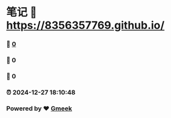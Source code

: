 # 笔记 :link: https://8356357769.github.io/ 
### :page_facing_up: [0](https://8356357769.github.io//tag.html) 
### :speech_balloon: 0 
### :hibiscus: 0 
### :alarm_clock: 2024-12-27 18:10:48 
### Powered by :heart: [Gmeek](https://github.com/Meekdai/Gmeek)

